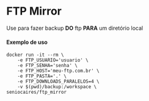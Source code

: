 # FTP Mirror

Use para fazer backup **DO** ftp **PARA** um diretório local


#### Exemplo de uso

```
docker run -it --rm \
    -e FTP_USUARIO='usuario' \
    -e FTP_SENHA='senha' \
    -e FTP_HOST='meu-ftp.com.br' \
    -e FTP_PASTA='.' \
    -e FTP_DOWNLOADS_PARALELOS=4 \
    -v $(pwd)/backup:/workspace \
seniocaires/ftp_mirror
```
